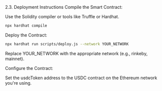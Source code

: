 2.3. Deployment Instructions
Compile the Smart Contract:

Use the Solidity compiler or tools like Truffle or Hardhat.

```bash
npx hardhat compile
```

Deploy the Contract:

```bash
npx hardhat run scripts/deploy.js --network YOUR_NETWORK
```

Replace YOUR_NETWORK with the appropriate network (e.g., rinkeby, mainnet).

Configure the Contract:

Set the usdcToken address to the USDC contract on the Ethereum network you're using.
